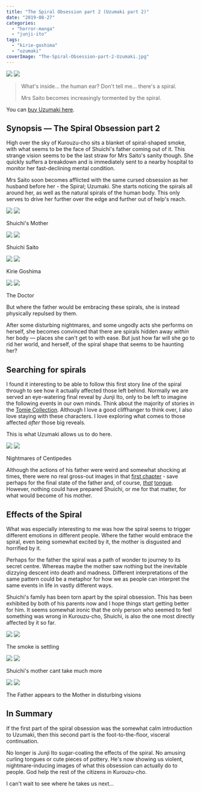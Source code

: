 ```yaml
---
title: "The Spiral Obsession part 2 (Uzumaki part 2)"
date: "2019-08-27"
categories: 
  - "horror-manga"
  - "junji-ito"
tags: 
  - "kirie-goshima"
  - "uzumaki"
coverImage: "The-Spiral-Obsession-part-2-Uzumaki.jpg"
---
```


[![](images/The-Spiral-Obsession-part-2-Uzumaki.jpg)](images/The-Spiral-Obsession-part-2-Uzumaki.jpg)
[![](images/The-Spiral-Obsession-part-2-Uzumaki.jpg)](images/The-Spiral-Obsession-part-2-Uzumaki.jpg)

> What's inside... the human ear? Don't tell me... there's a spiral.
> 
> Mrs Saito becomes increasingly tormented by the spiral.

You can [buy Uzumaki here](https://amzn.to/2NClvXB).

## Synopsis — The Spiral Obsession part 2

High over the sky of Kurouzu-cho sits a blanket of spiral-shaped smoke, with what seems to be the face of Shuichi's father coming out of it. This strange vision seems to be the last straw for Mrs Saito's sanity though. She quickly suffers a breakdown and is immediately sent to a nearby hospital to monitor her fast-declining mental condition.

Mrs Saito soon becomes afflicted with the same cursed obsession as her husband before her - the Spiral; Uzumaki. She starts noticing the spirals all around her, as well as the natural spirals of the human body. This only serves to drive her further over the edge and further out of help's reach.

[![](images/Shuichis-Mother.jpg)](images/Shuichis-Mother.jpg)
[![](images/Shuichis-Mother.jpg)](images/Shuichis-Mother.jpg)

Shuichi's Mother

[![](images/Shuichi-Saito.jpg)](images/Shuichi-Saito.jpg)
[![](images/Shuichi-Saito.jpg)](images/Shuichi-Saito.jpg)

Shuichi Saito

[![](images/Kirie-Goshima-1.jpg)](images/Kirie-Goshima-1.jpg)
[![](images/Kirie-Goshima-1.jpg)](images/Kirie-Goshima-1.jpg)

Kirie Goshima

[![](images/The-Doctor.jpg)](images/The-Doctor.jpg)
[![](images/The-Doctor.jpg)](images/The-Doctor.jpg)

The Doctor

But where the father would be embracing these spirals, she is instead physically repulsed by them.

After some disturbing nightmares, and some ungodly acts she performs on herself, she becomes convinced that there are spirals hidden away _within_ her body — places she can't get to with ease. But just how far will she go to rid her world, and herself, of the spiral shape that seems to be haunting her?

## Searching for spirals

I found it interesting to be able to follow this first story line of the spiral through to see how it actually affected those left behind. Normally we are served an eye-watering final reveal by Junji Ito, only to be left to imagine the following events in our own minds. Think about the majority of stories in the [Tomie Collection](https://junjiitomanga.com/tag/tomie-collection/). Although I love a good cliffhanger to think over, I also love staying with these characters. I love exploring what comes to those affected _after_ those big reveals.

This is what Uzumaki allows us to do here.

[![](images/Nightmares-of-Centipedes.jpg)](images/Nightmares-of-Centipedes.jpg)
[![](images/Nightmares-of-Centipedes.jpg)](images/Nightmares-of-Centipedes.jpg)

Nightmares of Centipedes

Although the actions of his father were weird and somewhat shocking at times, there were no real gross-out images in that [first chapter](https://junjiitomanga.com/the-spiral-obsession-part-1-uzumaki-part-1/) ‐ save perhaps for the final state of the father and, of course, _[that](https://junjiitomanga.com/the-spiral-obsession-part-1-uzumaki-part-1/#jp-carousel-33957)_ [tongue](https://junjiitomanga.com/the-spiral-obsession-part-1-uzumaki-part-1/#jp-carousel-33957). However, nothing could have prepared Shuichi, or me for that matter, for what would become of his mother.

## Effects of the Spiral

What was especially interesting to me was how the spiral seems to trigger different emotions in different people. Where the father would embrace the spiral, even being somewhat excited by it, the mother is disgusted and horrified by it.

Perhaps for the father the spiral was a path of wonder to journey to its secret centre. Whereas maybe the mother saw nothing but the inevitable dizzying descent into death and madness. Different interpretations of the same pattern could be a metaphor for how we as people can interpret the same events in life in vastly different ways.

Shuichi's family has been torn apart by the spiral obsession. This has been exhibited by both of his parents now and I hope things start getting better for him. It seems somewhat ironic that the only person who seemed to feel something was wrong in Kurouzu-cho, Shuichi, is also the one most directly affected by it so far.

[![](images/The-smoke-is-settling.jpg)](images/The-smoke-is-settling.jpg)
[![](images/The-smoke-is-settling.jpg)](images/The-smoke-is-settling.jpg)

The smoke is settling

[![](images/Shuichis-mother-cant-take-much-more.jpg)](images/Shuichis-mother-cant-take-much-more.jpg)
[![](images/Shuichis-mother-cant-take-much-more.jpg)](images/Shuichis-mother-cant-take-much-more.jpg)

Shuichi's mother cant take much more

[![](images/The-Father-appears-to-the-Mother-in-disturbing-visions.jpg)](images/The-Father-appears-to-the-Mother-in-disturbing-visions.jpg)
[![](images/The-Father-appears-to-the-Mother-in-disturbing-visions.jpg)](images/The-Father-appears-to-the-Mother-in-disturbing-visions.jpg)

The Father appears to the Mother in disturbing visions

## In Summary

If the first part of the spiral obsession was the somewhat calm introduction to Uzumaki, then this second part is the foot-to-the-floor, visceral continuation.

No longer is Junji Ito sugar-coating the effects of the spiral. No amusing curling tongues or cute pieces of pottery. He's now showing us violent, nightmare-inducing images of what this obsession can actually do to people. God help the rest of the citizens in Kurouzu-cho.

I can't wait to see where he takes us next...
